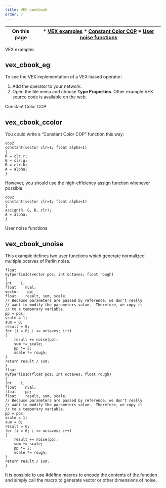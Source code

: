```yaml
---
title: VEX cookbook
order: 7
---
```

| On this page | * [VEX examples](#vex_cbook_eg) * [Constant Color COP](#vex_cbook_ccolor) * [User noise functions](#vex_cbook_unoise) |
| --- | --- |

VEX examples

## vex_cbook_eg

To see the VEX implementation of a VEX-based operator:

1. Add the operator to your network.
1. Open the tile menu and choose **Type Properties**.
   Other example VEX source code is available on the web.

Constant Color COP

## vex_cbook_ccolor

You could write a “Constant Color COP” function this way:

```vex
cop2
constant(vector clr=1; float alpha=1)
{
R = clr.r;
G = clr.g;
B = clr.b;
A = alpha;
}

```

However, you should use the high-efficiency [assign](functions/assign.html "An efficient way of extracting the components of a vector or matrix into float variables.")
function whenever possible.

```vex
cop2
constant(vector clr=1; float alpha=1)
{
assign(R, G, B, clr);
A = alpha;
}

```

User noise functions

## vex_cbook_unoise

This example defines two user functions which generate normalized
multiple octaves of Perlin noise.

```vex
float
myfperlin3d(vector pos; int octaves; float rough)
{
int    i;
float    nval;
vector    pp;
float    result, sum, scale;
// Because parameters are passed by reference, we don't really
// want to modify the parameters value.  Therefore, we copy it
// to a temporary variable.
pp = pos;
scale = 1;
sum = 0;
result = 0;
for (i = 0; i <= octaves; i++)
{
    result += noise(pp);
    sum += scale;
    pp *= 2;
    scale *= rough;
}
return result / sum;
}
float
myfperlin1d(float pos; int octaves; float rough)
{
int    i;
float    nval;
float    pp;
float    result, sum, scale;
// Because parameters are passed by reference, we don't really
// want to modify the parameters value.  Therefore, we copy it
// to a temporary variable.
pp = pos;
scale = 1;
sum = 0;
result = 0;
for (i = 0; i <= octaves; i++)
{
    result += noise(pp);
    sum += scale;
    pp *= 2;
    scale *= rough;
}
return result / sum;
}

```

It is possible to use #define macros to encode the contents of the
function and simply call the macro to generate vector or other
dimensions of noise.
